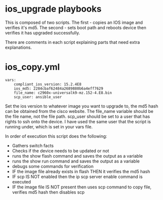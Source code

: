 # ios_upgrade playbooks

This is composed of two scripts.
The first - copies an IOS image and verifies it's md5.
The second - sets boot path and reboots device then verifies it has upgraded successfully.

There are comments in each script explaining parts that need extra explanations.

ios_copy.yml
============================================
```ansible
vars: 
    compliant_ios_version: 15.2.4E8
    ios_md5: 2284cbaf62484a2689880b6a4eff7629
    file_name: c2960x-universalk9-mz.152-4.E8.bin
    scp_user: ansible_user
```
Set the ios version to whatever image you want to upgrade to, the md5 hash can be obtained from the cisco website.
The file_name variable should be the file name, not the file path.
scp_user should be set to a user that has rights to ssh onto the device. I have used the same user that the script is running under, which is set in your vars file.

In order of execution this script does the following:

* Gathers switch facts
* Checks if the device needs to be updated or not
* runs the show flash command and saves the output as a variable
* runs the show run command and saves the output as a variable
* debugs some commands for verification
* IF the image file already exists in flash THEN it verifies the md5 hash
* IF scp IS NOT enabled then the ip scp server enable command is executed
* IF the image file IS NOT present then uses scp command to copy file, verifies md5 hash then disables scp